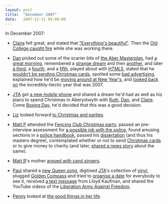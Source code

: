 ```yaml
---
layout: post
title:  "December 2007"
date:   2007-12-31 09:00:00
---
```


In December 2007:

* [Claire][claire] felt great, and stated that ["Everything's beautiful"](http://nowebsite.co.uk/blog/2007/12/beautiful/). Then the [Old College caught fire](http://nowebsite.co.uk/blog/2007/12/old-college-ablaze/) while she was working there.

* [Dan][dan] picked out some of the scarier bits of [the Aber Masterplan](http://www.scatmania.org/2007/12/07/the-aber-masterplan/), had [a great morning](http://www.scatmania.org/2007/12/09/its-good-to-be-me/), remembered a [strange dream](http://www.scatmania.org/2007/12/10/high-places/) and then [another](http://www.scatmania.org/2007/12/11/still-having-strange-dreams/), and later [a third](http://www.scatmania.org/2007/12/13/were-going-down/), a [fourth](http://www.scatmania.org/2007/12/15/another-strange-dream/), and a [fifth](http://www.scatmania.org/2007/12/20/2-dreams/), played about with [HTML5](http://www.scatmania.org/2007/12/12/a-quick-play-with-html5/), stated that he [wouldn't be sending Christmas cards](http://www.scatmania.org/2007/12/14/christmas-cards/), spotted some [bad advertising](http://www.scatmania.org/2007/12/15/bad-advertising/), explained how he'd be [moving around at New Year's](http://www.scatmania.org/2007/12/28/out-and-about/), and [looked back on](http://www.scatmania.org/2007/12/31/2007-review-2/) the incredibly-hectic year that was 2007.

* [JTA][jta] got [a new mobile phone](http://blog.electricquaker.co.uk/2007/12/16/so-yeah-delayed-post-again/) and shared a dream he'd had as well as his plans to spend Christmas in Aberystwyth with [Ruth][ruth], [Dan][dan], and [Claire][claire]. Come [Boxing Day](http://blog.electricquaker.co.uk/2007/12/26/boxing-day/), he'd decided that this was a good decision.

* [Liz][liz] looked forward [to Christmas and parties](http://norasdollhouse.livejournal.com/102204.html).

* [Matt P][matt-p] attended the [Fencing Club Christmas party](http://myzelik.livejournal.com/30650.html), passed an pre-interview assessment for [a possible job with the police](http://myzelik.livejournal.com/30910.html), found amusing sections in a [police handbook](http://myzelik.livejournal.com/31173.html), passed his [dissertation](http://myzelik.livejournal.com/31254.html) (and thus his masters degree), contemplated whether or not to send [Christmas cards](http://myzelik.livejournal.com/31547.html) or to give money to charity (and later, [shared a news story](http://myzelik.livejournal.com/31762.html) about the same).

* [Matt R][matt-r]'s mother [argued with carol singers](http://matt-inthe-hat.livejournal.com/43249.html).

* [Paul][paul] shared a [new Queen song](http://blog.pacifist.co.uk/2007/12/01/new-queen-track/), digitised [JTA][jta]'s collection of [vinyl](http://blog.pacifist.co.uk/2007/12/01/jtas-vinyl/), plugged [Golden Compass](http://blog.pacifist.co.uk/2007/12/07/golden-compass/) and tried to [organise a date](http://blog.pacifist.co.uk/2007/12/09/golden-compass-again/) for everybody to see it, received [a text message](http://blog.pacifist.co.uk/2007/12/23/toxie-loves-aberystwyth/) from Lloyd Kaufman, and shared the YouTube videos of the [Liberation Army Against Freedom](http://blog.pacifist.co.uk/2007/12/30/liberation-army-against-freedom/).

* [Penny][penny] looked at [the good things in her life](http://thepennyfaerie.livejournal.com/883.html).


[adam-g]:  http://strokeyadam.livejournal.com/
[adam-w]:  http://www.ad-space.org.uk/
[andy-k]:  http://theguidemark3.livejournal.com/
[andy-r]:  http://selfdoubtgun.wordpress.com/
[beth]:    http://littlegreenbeth.livejournal.com/
[bryn]:    http://randomlyevil.org.uk/
[claire]:  http://nowebsite.co.uk/blog/
[dan]:     http://www.scatmania.org/
[ele]:     http://ele-is-crazy.livejournal.com/
[fiona]:   http://fionafish.wordpress.com/
[hayley]:  http://leelee1983.livejournal.com/
[jen]:     http://scleip.livejournal.com/
[jimmy]:   http://vikingjim.livejournal.com/
[jta]:     http://blog.electricquaker.co.uk/
[kit]:     http://reaperkit.wordpress.com/
[liz]:     http://norasdollhouse.livejournal.com/
[malbo21]: http://malbo21.wordpress.com/
[matt-p]:  http://myzelik.livejournal.com/
[matt-r]:  http://matt-inthe-hat.livejournal.com/
[paul]:    http://blog.pacifist.co.uk/
[penny]:   http://thepennyfaerie.livejournal.com/
[pete]:    http://loonybin345.livejournal.com/
[rory]:    http://razinaber.livejournal.com/
[ruth]:    http://fleeblewidget.co.uk/
[sarah]:   http://starlight-sarah.livejournal.com/
[sian]:    http://elgingerbread.wordpress.com/
